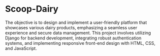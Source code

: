 # Scoop-Dairy
The objective is to design and implement a user-friendly platform that
showcases various dairy products, emphasizing a seamless user
experience and secure data management. This project involves
utilizing Django for backend development, integrating robust
authentication systems, and implementing responsive front-end
design with HTML, CSS, and JavaScript.

